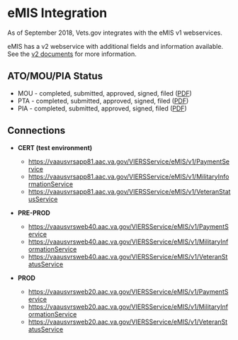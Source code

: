 # eMIS Integration
As of September 2018, Vets.gov integrates with the eMIS v1 webservices. 

eMIS has a v2 webservice with additional fields and information available. See the [v2 documents](eMIS_Documents/v2) for more information. 


## ATO/MOU/PIA Status
- MOU - completed, submitted, approved, signed, filed ([PDF](https://github.com/department-of-veterans-affairs/vets.gov-ato/blob/master/assets/VetsGov%20ISAMOUs/Vets.gov%20VA%20VRS%20MOU%20ISA%2020170501.pdf))
- PTA - completed, submitted, approved, signed, filed ([PDF](https://github.com/department-of-veterans-affairs/vets.gov-ato/blob/master/assets/PTA_PIA/PTA%20vets.gov_5192017_Signed.pdf))
- PIA - completed, submitted, approved, signed, filed ([PDF](https://github.com/department-of-veterans-affairs/vets.gov-ato/blob/master/assets/PTA_PIA/PIA%20vets.gov_5192017_Signed.pdf))

## Connections

- **CERT (test environment)**
  - https://vaausvrsapp81.aac.va.gov/VIERSService/eMIS/v1/PaymentService
  - https://vaausvrsapp81.aac.va.gov/VIERSService/eMIS/v1/MilitaryInformationService
  - https://vaausvrsapp81.aac.va.gov/VIERSService/eMIS/v1/VeteranStatusService

- **PRE-PROD**
  - https://vaausvrsweb40.aac.va.gov/VIERSService/eMIS/v1/PaymentService
  - https://vaausvrsweb40.aac.va.gov/VIERSService/eMIS/v1/MilitaryInformationService
  - https://vaausvrsweb40.aac.va.gov/VIERSService/eMIS/v1/VeteranStatusService

- **PROD**
  - https://vaausvrsweb20.aac.va.gov/VIERSService/eMIS/v1/PaymentService
  - https://vaausvrsweb20.aac.va.gov/VIERSService/eMIS/v1/MilitaryInformationService
  - https://vaausvrsweb20.aac.va.gov/VIERSService/eMIS/v1/VeteranStatusService
  
  

